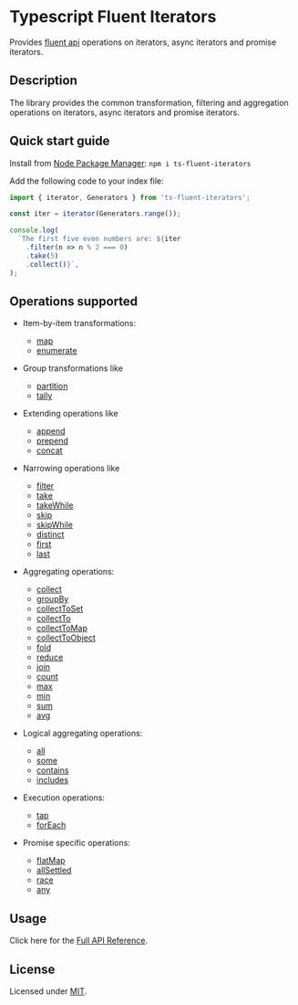 # Typescript Fluent Iterators

Provides [fluent api](https://en.wikipedia.org/wiki/Fluent_interface)
operations on iterators, async iterators and promise iterators.

## Description

The library provides the common transformation, filtering and
aggregation operations on iterators, async iterators and promise iterators.

## Quick start guide

Install from [Node Package Manager](https://www.npmjs.com/): `npm i ts-fluent-iterators`

Add the following code to your index file:

```typescript
import { iterator, Generators } from 'ts-fluent-iterators';

const iter = iterator(Generators.range());

console.log(
  `The first five even numbers are: ${iter
    .filter(n => n % 2 === 0)
    .take(5)
    .collect()}`,
);
```

## Operations supported

- Item-by-item transformations:

  - [map](docs/iterators/fluent_iterator.md#map)
  - [enumerate](docs/iterators/fluent_iterator.md#enumerate)

- Group transformations like

  - [partition](docs/iterators/fluent_iterator.md#partition)
  - [tally](docs/iterators/fluent_iterator.md#tally)

- Extending operations like

  - [append](docs/iterators/fluent_iterator.md#append)
  - [prepend](docs/iterators/fluent_iterator.md#prepend)
  - [concat](docs/iterators/fluent_iterator.md#concat)

- Narrowing operations like

  - [filter](docs/iterators/fluent_iterator.md#filter)
  - [take](docs/iterators/fluent_iterator.md#take)
  - [takeWhile](docs/iterators/fluent_iterator.md#takewhile)
  - [skip](docs/iterators/fluent_iterator.md#skip)
  - [skipWhile](docs/iterators/fluent_iterator.md#skipwhile)
  - [distinct](docs/iterators/fluent_iterator.md#distinct)
  - [first](docs/iterators/fluent_iterator.md#first)
  - [last](docs/iterators/fluent_iterator.md#last)

- Aggregating operations:

  - [collect](docs/iterators/fluent_iterator.md#collect)
  - [groupBy](docs/iterators/fluent_iterator.md#groupby)
  - [collectToSet](docs/iterators/fluent_iterator.md#collecttoset)
  - [collectTo](docs/iterators/fluent_iterator.md#collectto)
  - [collectToMap](docs/iterators/fluent_iterator.md#collecttomap)
  - [collectToObject](docs/iterators/fluent_iterator.md#collecttoobject)
  - [fold](docs/iterators/fluent_iterator.md#fold)
  - [reduce](docs/iterators/fluent_iterator.md#reduce)
  - [join](docs/iterators/fluent_iterator.md#join)
  - [count](docs/iterators/fluent_iterator.md#count)
  - [max](docs/iterators/fluent_iterator.md#max)
  - [min](docs/iterators/fluent_iterator.md#min)
  - [sum](docs/iterators/fluent_iterator.md#sum)
  - [avg](docs/iterators/fluent_iterator.md#avg)

- Logical aggregating operations:

  - [all](docs/iterators/fluent_iterator.md#all)
  - [some](docs/iterators/fluent_iterator.md#some)
  - [contains](docs/iterators/fluent_iterator.md#contains)
  - [includes](docs/iterators/fluent_iterator.md#includes)

- Execution operations:

  - [tap](docs/iterators/fluent_iterator.md#tap)
  - [forEach](docs/iterators/fluent_iterator.md#foreach)

- Promise specific operations:
  - [flatMap](docs/iterators/promise_iterator.md#flatmap)
  - [allSettled](docs/iterators/promise_iterator.md#allsettled)
  - [race](docs/iterators/promise_iterator.md#race)
  - [any](docs/iterators/promise_iterator.md#any)

## Usage

Click here for the [Full API Reference](docs/index.md).

## License

Licensed under [MIT](https://en.wikipedia.org/wiki/MIT_License).
